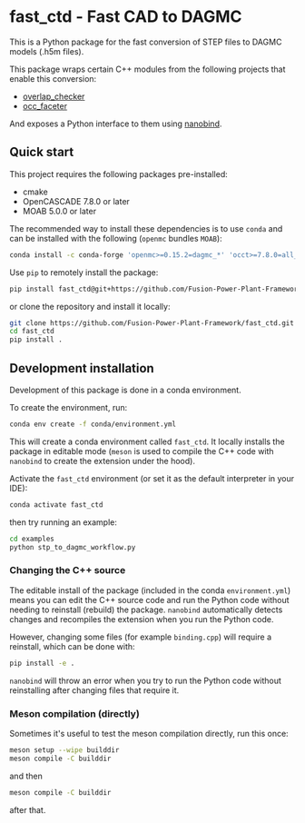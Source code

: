 # fast_ctd - Fast CAD to DAGMC

This is a Python package for the fast conversion of STEP files to DAGMC models (.h5m files).

This package wraps certain C++ modules from the following projects that enable this conversion:

- [overlap_checker](https://github.com/ukaea/overlap_checker)
- [occ_faceter](https://github.com/makeclean/occ_faceter)

And exposes a Python interface to them using [nanobind](https://nanobind.readthedocs.io/en/latest/).

## Quick start

This project requires the following packages pre-installed:

- cmake
- OpenCASCADE 7.8.0 or later
- MOAB 5.0.0 or later

The recommended way to install these dependencies is to use `conda` and can be installed with the following (`openmc` bundles `MOAB`):

```bash
conda install -c conda-forge 'openmc>=0.15.2=dagmc_*' 'occt>=7.8.0=all_*' cmake
```

Use `pip` to remotely install the package:

```bash
pip install fast_ctd@git+https://github.com/Fusion-Power-Plant-Framework/fast_ctd@main
```

or clone the repository and install it locally:

```bash
git clone https://github.com/Fusion-Power-Plant-Framework/fast_ctd.git
cd fast_ctd
pip install .
```

## Development installation

Development of this package is done in a conda environment.

To create the environment, run:

```bash
conda env create -f conda/environment.yml
```

This will create a conda environment called `fast_ctd`. It locally installs the package in editable mode (`meson` is used to compile the C++ code with `nanobind` to create the extension under the hood).

Activate the `fast_ctd` environment (or set it as the default interpreter in your IDE):

```bash
conda activate fast_ctd
```

then try running an example:

```bash
cd examples
python stp_to_dagmc_workflow.py
```

### Changing the C++ source

The editable install of the package (included in the conda `environment.yml`) means you can edit the C++ source code and run the Python code without needing to reinstall (rebuild) the package. `nanobind` automatically detects changes and recompiles the extension when you run the Python code.

However, changing some files (for example `binding.cpp`) will require a reinstall, which can be done with:

```bash
pip install -e .
```

`nanobind` will throw an error when you try to run the Python code without reinstalling after changing files that require it.

### Meson compilation (directly)

Sometimes it's useful to test the meson compilation directly, run this once:

```bash
meson setup --wipe builddir
meson compile -C builddir
```

and then

```bash
meson compile -C builddir
```

after that.
